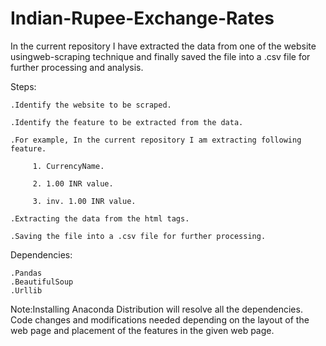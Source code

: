 # Indian-Rupee-Exchange-Rates

In the current repository I have extracted the data from one of the website usingweb-scraping technique and finally saved the file into a .csv file for further processing and analysis.

Steps:

    .Identify the website to be scraped.

    .Identify the feature to be extracted from the data.

    .For example, In the current repository I am extracting following feature.

         1. CurrencyName.
         
         2. 1.00 INR value.
         
         3. inv. 1.00 INR value.
         
    .Extracting the data from the html tags.

    .Saving the file into a .csv file for further processing.
   
Dependencies:

    .Pandas
    .BeautifulSoup
    .Urllib
    
Note:Installing Anaconda Distribution will resolve all the dependencies. Code changes and modifications needed depending on the layout of the web page and placement of the features in the given web page.
